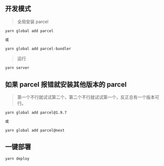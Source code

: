 ## 开发模式

> 全局安装 parcel

```bash
yarn global add parcel

或

yarn global add parcel-bundler
```

> 运行

```bash
yarn server
```

## 如果 parcel 报错就安装其他版本的 parcel

> 第一个不行就试试第二个，第二个不行就试试第一个，反正总有一个版本可行。

```bash
yarn global add parcel@1.9.7

或

yarn global add parcel@next
```

## 一键部署

```bash
yarn deploy
```
